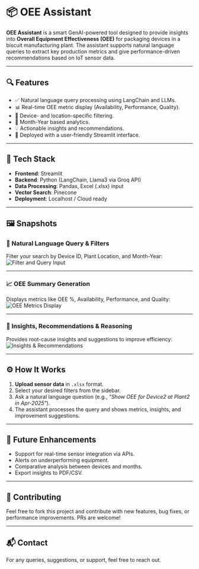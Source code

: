 
# 📦 OEE Assistant

**OEE Assistant** is a smart GenAI-powered tool designed to provide insights into **Overall Equipment Effectiveness (OEE)** for packaging devices in a biscuit manufacturing plant. The assistant supports natural language queries to extract key production metrics and give performance-driven recommendations based on IoT sensor data.

---

## 🔍 Features

- ✅ Natural language query processing using LangChain and LLMs.
- 📊 Real-time OEE metric display (Availability, Performance, Quality).
- 📍 Device- and location-specific filtering.
- 📅 Month-Year based analytics.
- 💡 Actionable insights and recommendations.
- 🚀 Deployed with a user-friendly Streamlit interface.

---

## 🧠 Tech Stack

- **Frontend**: Streamlit
- **Backend**: Python (LangChain, Llama3 via Groq API)
- **Data Processing**: Pandas, Excel (.xlsx) input
- **Vector Search**: Pinecone
- **Deployment**: Localhost / Cloud ready

---

## 🖼️ Snapshots

### 🧾 Natural Language Query & Filters
Filter your search by Device ID, Plant Location, and Month-Year:
![Filter and Query Input](./8553fa60-e594-4f34-a0c3-0fe856c8a502.png)

---

### 📈 OEE Summary Generation
Displays metrics like OEE %, Availability, Performance, and Quality:
![OEE Metrics Display](./cab03e96-edc0-40d4-b711-29a97117fc56.png)

---

### 🔎 Insights, Recommendations & Reasoning
Provides root-cause insights and suggestions to improve efficiency:
![Insights & Recommendations](./a05707c5-7e7a-491f-bc34-0893fe8f10b6.png)

---

## ⚙️ How It Works

1. **Upload sensor data** in `.xlsx` format.
2. Select your desired filters from the sidebar.
3. Ask a natural language question (e.g., _"Show OEE for Device2 at Plant2 in Apr-2025"_).
4. The assistant processes the query and shows metrics, insights, and improvement suggestions.

---

## 🚀 Future Enhancements

- Support for real-time sensor integration via APIs.
- Alerts on underperforming equipment.
- Comparative analysis between devices and months.
- Export insights to PDF/CSV.

---

## 🤝 Contributing

Feel free to fork this project and contribute with new features, bug fixes, or performance improvements. PRs are welcome!

---

## 📬 Contact

For any queries, suggestions, or support, feel free to reach out.
